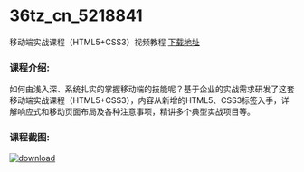# 36tz_cn_5218841
移动端实战课程（HTML5+CSS3）视频教程
[下载地址](http://www.36tz.cn/article/5218841 "下载地址")
### 课程介绍:
如何由浅入深、系统扎实的掌握移动端的技能呢？基于企业的实战需求研发了这套移动端实战课程（HTML5+CSS3），内容从新增的HTML5、CSS3标签入手，详解响应式和移动页面布局及各种注意事项，精讲多个典型实战项目等。

### 课程截图:
[![download](http://36tz.cn/muke_img/2021_03_2-22.png "下载地址")](http://www.36tz.cn "下载地址")
